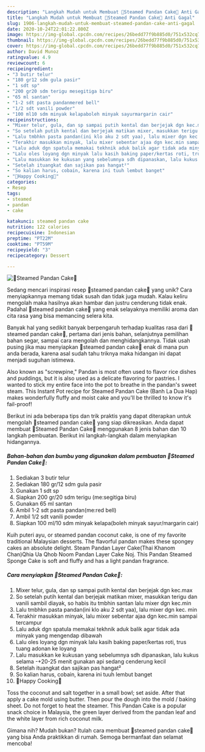 ```yaml
---
description: "Langkah Mudah untuk Membuat 🌿Steamed Pandan Cake🌿 Anti Gagal"
title: "Langkah Mudah untuk Membuat 🌿Steamed Pandan Cake🌿 Anti Gagal"
slug: 1906-langkah-mudah-untuk-membuat-steamed-pandan-cake-anti-gagal
date: 2020-10-24T22:01:22.800Z
image: https://img-global.cpcdn.com/recipes/26bedd77f9b885d0/751x532cq70/🌿steamed-pandan-cake🌿-foto-resep-utama.jpg
thumbnail: https://img-global.cpcdn.com/recipes/26bedd77f9b885d0/751x532cq70/🌿steamed-pandan-cake🌿-foto-resep-utama.jpg
cover: https://img-global.cpcdn.com/recipes/26bedd77f9b885d0/751x532cq70/🌿steamed-pandan-cake🌿-foto-resep-utama.jpg
author: David Munoz
ratingvalue: 4.9
reviewcount: 6
recipeingredient:
- "3 butir telur"
- "180 gr12 sdm gula pasir"
- "1 sdt sp"
- "200 gr20 sdm terigu mesegitiga biru"
- "65 ml santan"
- "1-2 sdt pasta pandanmered bell"
- "1/2 sdt vanili powder"
- "100 ml10 sdm minyak kelapaboleh minyak sayurmargarin cair"
recipeinstructions:
- "Mixer telur, gula, dan sp sampai putih kental dan berjejak dgn kec.max"
- "So setelah putih kental dan berjejak matikan mixer, masukkan terigu dan vanili sambil diayak, so habis itu tmbhin santan lalu mixer dgn kec.min"
- "Lalu tmbhkn pasta pandan(ini klo aku 2 sdt yaa), lalu mixer dgn kec. min"
- "Terakhir masukkan minyak, lalu mixer sebentar ajaa dgn kec.min sampai tercampur"
- "Lalu aduk dgn spatula memakai tekhnik aduk balik agar tidak ada minyak yang mengendap dibawah"
- "Lalu oles loyang dgn minyak lalu kasih baking paper/kertas roti, trus tuang adonan ke loyang"
- "Lalu masukkan ke kukusan yang sebelumnya sdh dipanaskan, lalu kukus selama -+20-25 menit gunakan api sedang cenderung kecil"
- "Setelah ituangkat dan sajikan pas hangat²"
- "So kalian harus, cobain, karena ini tuuh lembut banget"
- "💖Happy Cooking💖"
categories:
- Resep
tags:
- steamed
- pandan
- cake

katakunci: steamed pandan cake 
nutrition: 122 calories
recipecuisine: Indonesian
preptime: "PT22M"
cooktime: "PT59M"
recipeyield: "3"
recipecategory: Dessert

---
```



![🌿Steamed Pandan Cake🌿](https://img-global.cpcdn.com/recipes/26bedd77f9b885d0/751x532cq70/🌿steamed-pandan-cake🌿-foto-resep-utama.jpg)

Sedang mencari inspirasi resep 🌿steamed pandan cake🌿 yang unik? Cara menyiapkannya memang tidak susah dan tidak juga mudah. Kalau keliru mengolah maka hasilnya akan hambar dan justru cenderung tidak enak. Padahal 🌿steamed pandan cake🌿 yang enak selayaknya memiliki aroma dan cita rasa yang bisa memancing selera kita.

Banyak hal yang sedikit banyak berpengaruh terhadap kualitas rasa dari 🌿steamed pandan cake🌿, pertama dari jenis bahan, selanjutnya pemilihan bahan segar, sampai cara mengolah dan menghidangkannya. Tidak usah pusing jika mau menyiapkan 🌿steamed pandan cake🌿 enak di mana pun anda berada, karena asal sudah tahu triknya maka hidangan ini dapat menjadi suguhan istimewa.

Also known as &#34;screwpine,&#34; Pandan is most often used to flavor rice dishes and puddings, but it is also used as a delicate flavoring for pastries. I wanted to stick my entire face into the pot to breathe in the pandan&#39;s sweet steam. This Instant Pot recipe for Steamed Pandan Cake (Banh La Dua Hap) makes wonderfully fluffy and moist cake and you&#39;ll be thrilled to know it&#39;s fail-proof!


Berikut ini ada beberapa tips dan trik praktis yang dapat diterapkan untuk mengolah 🌿steamed pandan cake🌿 yang siap dikreasikan. Anda dapat membuat 🌿Steamed Pandan Cake🌿 menggunakan 8 jenis bahan dan 10 langkah pembuatan. Berikut ini langkah-langkah dalam menyiapkan hidangannya.

<!--inarticleads1-->

##### Bahan-bahan dan bumbu yang digunakan dalam pembuatan 🌿Steamed Pandan Cake🌿:

1. Sediakan 3 butir telur
1. Sediakan 180 gr/12 sdm gula pasir
1. Gunakan 1 sdt sp
1. Siapkan 200 gr/20 sdm terigu (me:segitiga biru)
1. Gunakan 65 ml santan
1. Ambil 1-2 sdt pasta pandan(me:red bell)
1. Ambil 1/2 sdt vanili powder
1. Siapkan 100 ml/10 sdm minyak kelapa(boleh minyak sayur/margarin cair)


Kuih puteri ayu, or steamed pandan coconut cake, is one of my favorite traditional Malaysian desserts. The flavorful pandan makes these spongey cakes an absolute delight. Steam Pandan Layer Cake(Thai Khanom Chan)Qhia Ua Qhob Noom Pandan Layer Cake Noj. This Pandan Steamed Sponge Cake is soft and fluffy and has a light pandan fragrance. 

<!--inarticleads2-->

##### Cara menyiapkan 🌿Steamed Pandan Cake🌿:

1. Mixer telur, gula, dan sp sampai putih kental dan berjejak dgn kec.max
1. So setelah putih kental dan berjejak matikan mixer, masukkan terigu dan vanili sambil diayak, so habis itu tmbhin santan lalu mixer dgn kec.min
1. Lalu tmbhkn pasta pandan(ini klo aku 2 sdt yaa), lalu mixer dgn kec. min
1. Terakhir masukkan minyak, lalu mixer sebentar ajaa dgn kec.min sampai tercampur
1. Lalu aduk dgn spatula memakai tekhnik aduk balik agar tidak ada minyak yang mengendap dibawah
1. Lalu oles loyang dgn minyak lalu kasih baking paper/kertas roti, trus tuang adonan ke loyang
1. Lalu masukkan ke kukusan yang sebelumnya sdh dipanaskan, lalu kukus selama -+20-25 menit gunakan api sedang cenderung kecil
1. Setelah ituangkat dan sajikan pas hangat²
1. So kalian harus, cobain, karena ini tuuh lembut banget
1. 💖Happy Cooking💖


Toss the coconut and salt together in a small bowl; set aside. After that apply a cake mold using butter. Then pour the dough into the mold / baking sheet. Do not forget to heat the steamer. This Pandan Cake is a popular snack choice in Malaysia, the green layer derived from the pandan leaf and the white layer from rich coconut milk. 

Gimana nih? Mudah bukan? Itulah cara membuat 🌿steamed pandan cake🌿 yang bisa Anda praktikkan di rumah. Semoga bermanfaat dan selamat mencoba!
